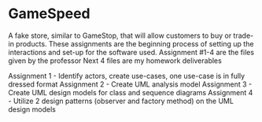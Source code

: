 # GameSpeed
A fake store, similar to GameStop, that will allow customers to buy or trade-in products. These assignments are the beginning process of setting up the interactions and set-up for the software used.
Assignment #1-4 are the files given by the professor
Next 4 files are my homework deliverables

Assignment 1 - Identify actors, create use-cases, one use-case is in fully dressed format
Assignment 2 - Create UML analysis model
Assignment 3 - Create UML design models for class and sequence diagrams
Assignment 4 - Utilize 2 design patterns (observer and factory method) on the UML design models